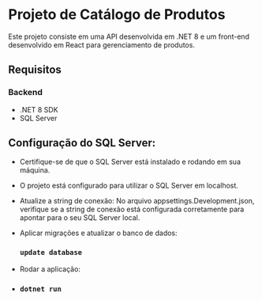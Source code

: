 # Projeto de Catálogo de Produtos

Este projeto consiste em uma API desenvolvida em .NET 8 e um front-end desenvolvido em React para gerenciamento de produtos.

## Requisitos

### Backend

- .NET 8 SDK
- SQL Server

## Configuração do SQL Server:
- Certifique-se de que o SQL Server está instalado e rodando em sua máquina.
- O projeto está configurado para utilizar o SQL Server em localhost.
- Atualize a string de conexão:
No arquivo appsettings.Development.json, verifique se a string de conexão está configurada corretamente para apontar para o seu SQL Server local.

- Aplicar migrações e atualizar o banco de dados:
  ### `update database`

- Rodar a aplicação:
- ### `dotnet run`


